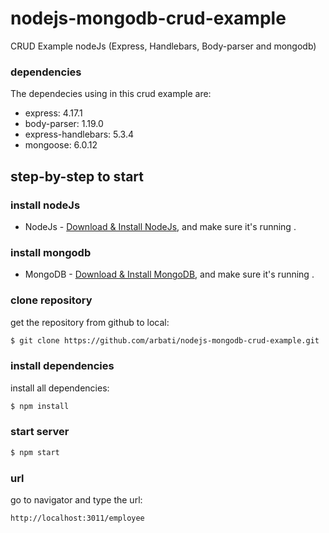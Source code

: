 # nodejs-mongodb-crud-example

CRUD Example nodeJs (Express, Handlebars, Body-parser and mongodb)

### dependencies
The dependecies using in this crud example are:
   * express: 4.17.1
   * body-parser: 1.19.0
   * express-handlebars: 5.3.4
   * mongoose: 6.0.12

## step-by-step to start

### install nodeJs

* NodeJs - [Download & Install NodeJs](https://nodejs.org/en/download/), and make sure it's running .

### install mongodb

* MongoDB - [Download & Install MongoDB](http://www.mongodb.org/downloads), and make sure it's running .

### clone repository

get the repository from github to local:

```bash
$ git clone https://github.com/arbati/nodejs-mongodb-crud-example.git
```

### install dependencies

install all dependencies:

```bash
$ npm install
```

### start server

```bash
$ npm start
```

### url

go to navigator and type the url:

```bash
http://localhost:3011/employee
```


